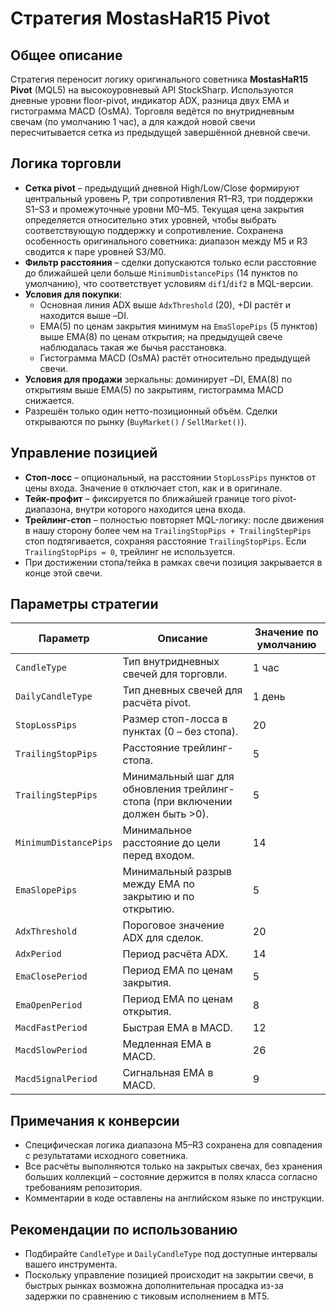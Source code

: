 # Стратегия MostasHaR15 Pivot

## Общее описание
Стратегия переносит логику оригинального советника **MostasHaR15 Pivot** (MQL5) на высокоуровневый API StockSharp. Используются дневные уровни floor-pivot, индикатор ADX, разница двух EMA и гистограмма MACD (OsMA). Торговля ведётся по внутридневным свечам (по умолчанию 1 час), а для каждой новой свечи пересчитывается сетка из предыдущей завершённой дневной свечи.

## Логика торговли
- **Сетка pivot** – предыдущий дневной High/Low/Close формируют центральный уровень P, три сопротивления R1–R3, три поддержки S1–S3 и промежуточные уровни M0–M5. Текущая цена закрытия определяется относительно этих уровней, чтобы выбрать соответствующую поддержку и сопротивление. Сохранена особенность оригинального советника: диапазон между M5 и R3 сводится к паре уровней S3/M0.
- **Фильтр расстояния** – сделки допускаются только если расстояние до ближайшей цели больше `MinimumDistancePips` (14 пунктов по умолчанию), что соответствует условиям `dif1`/`dif2` в MQL-версии.
- **Условия для покупки**:
  - Основная линия ADX выше `AdxThreshold` (20), +DI растёт и находится выше –DI.
  - EMA(5) по ценам закрытия минимум на `EmaSlopePips` (5 пунктов) выше EMA(8) по ценам открытия; на предыдущей свече наблюдалась такая же бычья расстановка.
  - Гистограмма MACD (OsMA) растёт относительно предыдущей свечи.
- **Условия для продажи** зеркальны: доминирует –DI, EMA(8) по открытиям выше EMA(5) по закрытиям, гистограмма MACD снижается.
- Разрешён только один нетто-позиционный объём. Сделки открываются по рынку (`BuyMarket()` / `SellMarket()`).

## Управление позицией
- **Стоп-лосс** – опциональный, на расстоянии `StopLossPips` пунктов от цены входа. Значение `0` отключает стоп, как и в оригинале.
- **Тейк-профит** – фиксируется по ближайшей границе того pivot-диапазона, внутри которого находится цена входа.
- **Трейлинг-стоп** – полностью повторяет MQL-логику: после движения в нашу сторону более чем на `TrailingStopPips + TrailingStepPips` стоп подтягивается, сохраняя расстояние `TrailingStopPips`. Если `TrailingStopPips = 0`, трейлинг не используется.
- При достижении стопа/тейка в рамках свечи позиция закрывается в конце этой свечи.

## Параметры стратегии
| Параметр | Описание | Значение по умолчанию |
|----------|----------|-----------------------|
| `CandleType` | Тип внутридневных свечей для торговли. | 1 час |
| `DailyCandleType` | Тип дневных свечей для расчёта pivot. | 1 день |
| `StopLossPips` | Размер стоп-лосса в пунктах (0 – без стопа). | 20 |
| `TrailingStopPips` | Расстояние трейлинг-стопа. | 5 |
| `TrailingStepPips` | Минимальный шаг для обновления трейлинг-стопа (при включении должен быть >0). | 5 |
| `MinimumDistancePips` | Минимальное расстояние до цели перед входом. | 14 |
| `EmaSlopePips` | Минимальный разрыв между EMA по закрытию и по открытию. | 5 |
| `AdxThreshold` | Пороговое значение ADX для сделок. | 20 |
| `AdxPeriod` | Период расчёта ADX. | 14 |
| `EmaClosePeriod` | Период EMA по ценам закрытия. | 5 |
| `EmaOpenPeriod` | Период EMA по ценам открытия. | 8 |
| `MacdFastPeriod` | Быстрая EMA в MACD. | 12 |
| `MacdSlowPeriod` | Медленная EMA в MACD. | 26 |
| `MacdSignalPeriod` | Сигнальная EMA в MACD. | 9 |

## Примечания к конверсии
- Специфическая логика диапазона M5–R3 сохранена для совпадения с результатами исходного советника.
- Все расчёты выполняются только на закрытых свечах, без хранения больших коллекций – состояние держится в полях класса согласно требованиям репозитория.
- Комментарии в коде оставлены на английском языке по инструкции.

## Рекомендации по использованию
- Подбирайте `CandleType` и `DailyCandleType` под доступные интервалы вашего инструмента.
- Поскольку управление позицией происходит на закрытии свечи, в быстрых рынках возможна дополнительная просадка из-за задержки по сравнению с тиковым исполнением в MT5.
